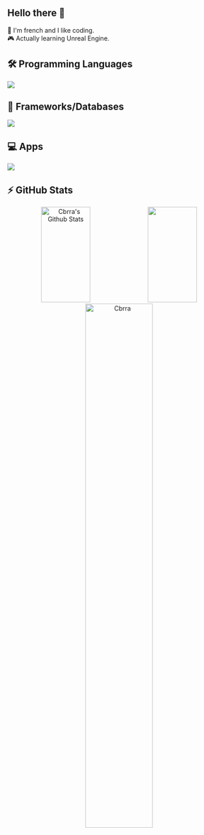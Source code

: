 ## Hello there 👋

<!-- Intro -->
🐓 I'm french and I like coding.
<br/>🎮 Actually learning Unreal Engine.

## 🛠 Programming Languages
[![](https://skillicons.dev/icons?i=ts,js,nodejs,html,css,cs&theme=dark)](https://github.com/Cbrra)

## 🧩 Frameworks/Databases
[![](https://skillicons.dev/icons?i=nextjs,react,electron,tailwind,bootstrap,mongodb&theme=dark)](https://github.com/Cbrra)

## 💻 Apps
[![](https://skillicons.dev/icons?i=git,vscode,visualstudio,unity,unreal,blender&theme=dark)](https://github.com/Cbrra)

## ⚡ GitHub Stats
<!-- Github Stats  -->
<div align="center">
  <img width="47%" height="215px" src="https://github-readme-stats.vercel.app/api?username=Cbrra&include_all_commits=true&count_private=true&show_icons=true&line_height=20&title_color=7A7ADB&icon_color=2234AE&text_color=D3D3D3&bg_color=0,000000,130F40" alt="Cbrra's Github Stats">
  <img width="47%" height="215px" src="https://github-readme-stats.vercel.app/api/top-langs/?username=Cbrra&layout=compact&count_private=true&show_icons=true&line_height=20&title_color=7A7ADB&icon_color=2234AE&text_color=D3D3D3&bg_color=0,000000,130F40" />
  <img width="55%" src="https://github-readme-streak-stats.herokuapp.com/?user=Cbrra&theme=tokyonight&count_private=true" alt="Cbrra" />
</div>
